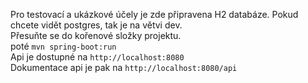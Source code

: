 Pro testovací a ukázkové účely je zde připravena H2 databáze. Pokud chcete vidět postgres, tak je na větvi dev.<br>
Přesuňte se do kořenové složky projektu.<br>
poté `mvn spring-boot:run`<br>
Api je dostupné na `http://localhost:8080`<br>
Dokumentace api je pak na `http://localhost:8080/api`
